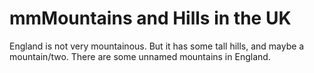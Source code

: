 mmMountains and Hills in the UK
==============
England is not very mountainous.
But it has some tall hills, and maybe a mountain/two.
There are some unnamed mountains in England.
